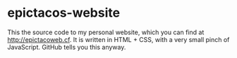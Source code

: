 # epictacos-website
This the source code to my personal website, which you can find at http://epictacoweb.cf. It is written in HTML + CSS, with a very small pinch of JavaScript. GitHub tells you this anyway.
